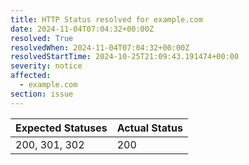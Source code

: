 ```yaml
---
title: HTTP Status resolved for example.com
date: 2024-11-04T07:04:32+00:00Z
resolved: True
resolvedWhen: 2024-11-04T07:04:32+00:00Z
resolvedStartTime: 2024-10-25T21:09:43.191474+00:00
severity: notice
affected:
  - example.com
section: issue
---
```


| Expected Statuses | Actual Status  |
|-------------------|----------------|
| 200, 301, 302 | 200 |
